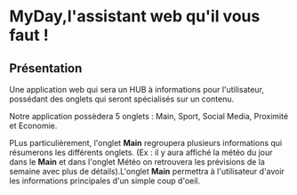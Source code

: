 # MyDay,l'assistant web qu'il vous faut !

## Présentation

Une application web qui sera un HUB à informations pour l'utilisateur, possédant des onglets qui seront spécialisés sur un contenu.

Notre application possèdera 5 onglets : Main, Sport, Social Media, Proximité et Economie.

PLus particulièrement, l'onglet **Main** regroupera plusieurs informations qui résumerons les différents onglets. (Ex : il y aura affiché la météo du jour dans le **Main** et dans l'onglet Météo on retrouvera les prévisions de la semaine avec plus de détails).L'onglet **Main** permettra à l'utilisateur d'avoir les informations principales d'un simple coup d'oeil.

